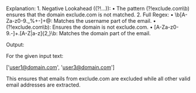 Explanation:
	1.	Negative Lookahead ((?!...)):
	•	The pattern (?!exclude\.com\b) ensures that the domain exclude.com is not matched.
	2.	Full Regex:
	•	\b[A-Za-z0-9._%+-]+@: Matches the username part of the email.
	•	(?!exclude\.com\b): Ensures the domain is not exclude.com.
	•	[A-Za-z0-9.-]+\.[A-Z|a-z]{2,}\b: Matches the domain part of the email.

Output:

For the given input text:

['user1@domain.com', 'user3@domain.com']

This ensures that emails from exclude.com are excluded while all other valid email addresses are extracted.
